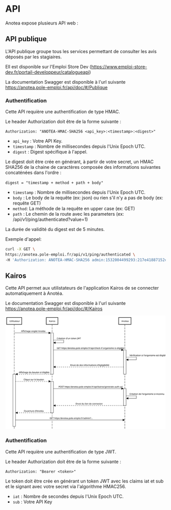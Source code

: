 # API

Anotea expose plusieurs API web :

## API publique

L'API publique groupe tous les services permettant de consulter les avis déposés par les stagiaires.

Ell est disponible sur l'Emploi Store Dev (https://www.emploi-store-dev.fr/portail-developpeur/catalogueapi)

La documentation Swagger est disponible à l'url suivante https://anotea.pole-emploi.fr/api/doc/#/Publique

### Authentification

Cette API requière une authentification de type HMAC.

Le header Authorization doit être de la forme suivante :

```
Authorization: "ANOTEA-HMAC-SHA256 <api_key>:<timestamp>:<digest>"
```

- `api_key` : Votre API Key.
- `timestamp` :  Nombre de millisecondes depuis l'Unix Epoch UTC.
- `digest` :  Digest spécifique à l'appel.
  
Le digest doit être crée en générant, à partir de votre secret, un HMAC SHA256 de la chaine de caractères composée des informations suivantes concaténées dans l'ordre :

`digest = "timestamp + method + path + body"`

- `timestamp` :  Nombre de millisecondes depuis l'Unix Epoch UTC.
- `body` : Le body de la requête (ex: json) ou rien s'il n'y a pas de body (ex: requête GET)
- `method`: La méthode de la requête en upper case (ex: GET)
- `path` : Le chemin de la route avec les parameters (ex: /api/v1/ping/authenticated?value=1)

La durée de validité du digest est de 5 minutes.

Exemple d'appel:

```sh
curl -X GET \
https://anotea.pole-emploi.fr/api/v1/ping/authenticated \
-H 'Authorization: ANOTEA-HMAC-SHA256 admin:1532004499293:217e41887152c459e34bd7070ab1ac8da572c1cf6107cafbbd0217d4b87db1a4'
```

## Kairos

Cette API permet aux utilistateurs de l'application Kairos de se connecter automatiquement à Anotéa.

Le documentation Swagger est disponible à l'url suivante https://anotea.pole-emploi.fr/api/doc/#/Kairos

![Kairos specifications](misc/specifications/kairos/api-kairos.svg)

### Authentification

Cette API requière une authentification de type JWT.

Le header Authorization doit être de la forme suivante :

```
Authorization: "Bearer <token>"
```

Le token doit être crée en générant un token JWT avec les claims iat et sub et le signant avec votre secret via l'algorithme HMAC256.

- `iat` : Nombre de secondes depuis l'Unix Epoch UTC.
- `sub` : Votre API Key
